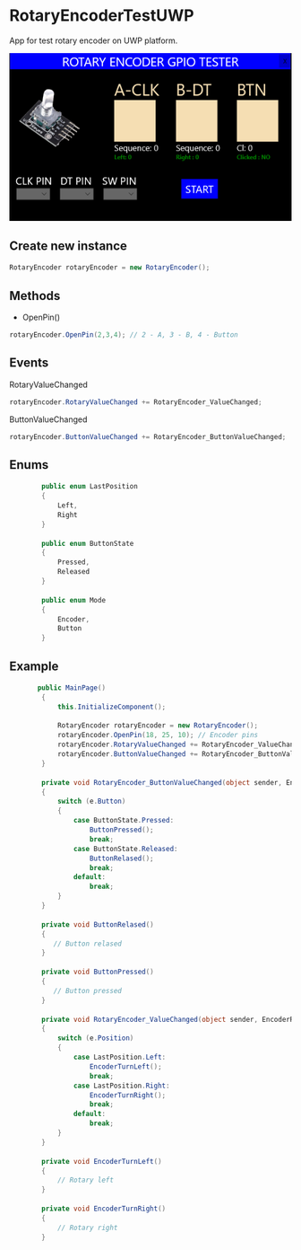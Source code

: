 # RotaryEncoderTestUWP
App for test rotary encoder on UWP platform.

![Freelancer Preview](https://github.com/Lukaszm328/RotaryEncoderTestUWP/blob/master/RotaryEncoderTestUWP/Assets/EncoderTest.png?raw=true)

## Create new instance
```csharp
RotaryEncoder rotaryEncoder = new RotaryEncoder();
```
## Methods
- OpenPin()
```csharp
rotaryEncoder.OpenPin(2,3,4); // 2 - A, 3 - B, 4 - Button
```

## Events
RotaryValueChanged
```csharp
rotaryEncoder.RotaryValueChanged += RotaryEncoder_ValueChanged;
```

ButtonValueChanged
```csharp
rotaryEncoder.ButtonValueChanged += RotaryEncoder_ButtonValueChanged;
```
## Enums
```csharp
        public enum LastPosition
        {
            Left,
            Right
        }

        public enum ButtonState
        {
            Pressed,
            Released
        }
        
        public enum Mode
        {
            Encoder,
            Button
        }
```

## Example
```csharp
       public MainPage()
        {
            this.InitializeComponent();

            RotaryEncoder rotaryEncoder = new RotaryEncoder();
            rotaryEncoder.OpenPin(18, 25, 10); // Encoder pins
            rotaryEncoder.RotaryValueChanged += RotaryEncoder_ValueChanged;
            rotaryEncoder.ButtonValueChanged += RotaryEncoder_ButtonValueChanged;
        }

        private void RotaryEncoder_ButtonValueChanged(object sender, EncoderRotaryEventArgs e)
        {
            switch (e.Button)
            {
                case ButtonState.Pressed:
                    ButtonPressed();
                    break;
                case ButtonState.Released:
                    ButtonRelased();
                    break;
                default:
                    break;
            }
        }

        private void ButtonRelased()
        {
           // Button relased
        }

        private void ButtonPressed()
        {
           // Button pressed
        }

        private void RotaryEncoder_ValueChanged(object sender, EncoderRotaryEventArgs e)
        {
            switch (e.Position)
            {
                case LastPosition.Left:
                    EncoderTurnLeft();
                    break;
                case LastPosition.Right:
                    EncoderTurnRight();
                    break;
                default:
                    break;
            }
        }

        private void EncoderTurnLeft()
        {
            // Rotary left
        }

        private void EncoderTurnRight()
        {
            // Rotary right
        }
```
